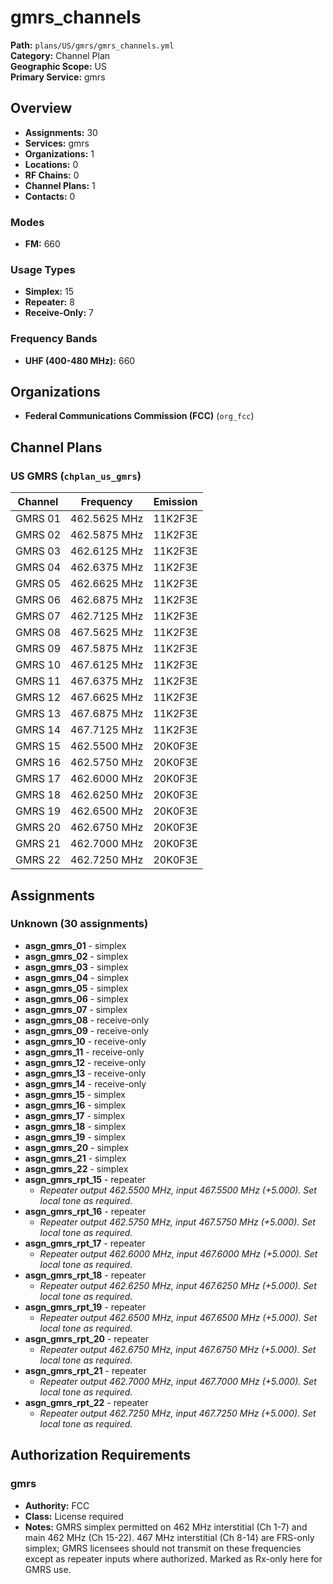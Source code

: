 # gmrs_channels

**Path:** `plans/US/gmrs/gmrs_channels.yml`  
**Category:** Channel Plan  
**Geographic Scope:** US  
**Primary Service:** gmrs  

## Overview

- **Assignments:** 30
- **Services:** gmrs
- **Organizations:** 1
- **Locations:** 0
- **RF Chains:** 0
- **Channel Plans:** 1
- **Contacts:** 0

### Modes
- **FM:** 660

### Usage Types
- **Simplex:** 15
- **Repeater:** 8
- **Receive-Only:** 7

### Frequency Bands
- **UHF (400-480 MHz):** 660

## Organizations

- **Federal Communications Commission (FCC)** (`org_fcc`)

## Channel Plans

### US GMRS (`chplan_us_gmrs`)

| Channel | Frequency | Emission |
|---------|-----------|----------|
| GMRS 01 | 462.5625 MHz | 11K2F3E |
| GMRS 02 | 462.5875 MHz | 11K2F3E |
| GMRS 03 | 462.6125 MHz | 11K2F3E |
| GMRS 04 | 462.6375 MHz | 11K2F3E |
| GMRS 05 | 462.6625 MHz | 11K2F3E |
| GMRS 06 | 462.6875 MHz | 11K2F3E |
| GMRS 07 | 462.7125 MHz | 11K2F3E |
| GMRS 08 | 467.5625 MHz | 11K2F3E |
| GMRS 09 | 467.5875 MHz | 11K2F3E |
| GMRS 10 | 467.6125 MHz | 11K2F3E |
| GMRS 11 | 467.6375 MHz | 11K2F3E |
| GMRS 12 | 467.6625 MHz | 11K2F3E |
| GMRS 13 | 467.6875 MHz | 11K2F3E |
| GMRS 14 | 467.7125 MHz | 11K2F3E |
| GMRS 15 | 462.5500 MHz | 20K0F3E |
| GMRS 16 | 462.5750 MHz | 20K0F3E |
| GMRS 17 | 462.6000 MHz | 20K0F3E |
| GMRS 18 | 462.6250 MHz | 20K0F3E |
| GMRS 19 | 462.6500 MHz | 20K0F3E |
| GMRS 20 | 462.6750 MHz | 20K0F3E |
| GMRS 21 | 462.7000 MHz | 20K0F3E |
| GMRS 22 | 462.7250 MHz | 20K0F3E |

## Assignments

### Unknown (30 assignments)

- **asgn_gmrs_01** - simplex
- **asgn_gmrs_02** - simplex
- **asgn_gmrs_03** - simplex
- **asgn_gmrs_04** - simplex
- **asgn_gmrs_05** - simplex
- **asgn_gmrs_06** - simplex
- **asgn_gmrs_07** - simplex
- **asgn_gmrs_08** - receive-only
- **asgn_gmrs_09** - receive-only
- **asgn_gmrs_10** - receive-only
- **asgn_gmrs_11** - receive-only
- **asgn_gmrs_12** - receive-only
- **asgn_gmrs_13** - receive-only
- **asgn_gmrs_14** - receive-only
- **asgn_gmrs_15** - simplex
- **asgn_gmrs_16** - simplex
- **asgn_gmrs_17** - simplex
- **asgn_gmrs_18** - simplex
- **asgn_gmrs_19** - simplex
- **asgn_gmrs_20** - simplex
- **asgn_gmrs_21** - simplex
- **asgn_gmrs_22** - simplex
- **asgn_gmrs_rpt_15** - repeater
  - *Repeater output 462.5500 MHz, input 467.5500 MHz (+5.000). Set local tone as required.*
- **asgn_gmrs_rpt_16** - repeater
  - *Repeater output 462.5750 MHz, input 467.5750 MHz (+5.000). Set local tone as required.*
- **asgn_gmrs_rpt_17** - repeater
  - *Repeater output 462.6000 MHz, input 467.6000 MHz (+5.000). Set local tone as required.*
- **asgn_gmrs_rpt_18** - repeater
  - *Repeater output 462.6250 MHz, input 467.6250 MHz (+5.000). Set local tone as required.*
- **asgn_gmrs_rpt_19** - repeater
  - *Repeater output 462.6500 MHz, input 467.6500 MHz (+5.000). Set local tone as required.*
- **asgn_gmrs_rpt_20** - repeater
  - *Repeater output 462.6750 MHz, input 467.6750 MHz (+5.000). Set local tone as required.*
- **asgn_gmrs_rpt_21** - repeater
  - *Repeater output 462.7000 MHz, input 467.7000 MHz (+5.000). Set local tone as required.*
- **asgn_gmrs_rpt_22** - repeater
  - *Repeater output 462.7250 MHz, input 467.7250 MHz (+5.000). Set local tone as required.*

## Authorization Requirements

### gmrs
- **Authority:** FCC
- **Class:** License required
- **Notes:** GMRS simplex permitted on 462 MHz interstitial (Ch 1-7) and main 462 MHz (Ch 15-22). 
467 MHz interstitial (Ch 8-14) are FRS-only simplex; GMRS licensees should not transmit on these frequencies 
except as repeater inputs where authorized. Marked as Rx-only here for GMRS use.

